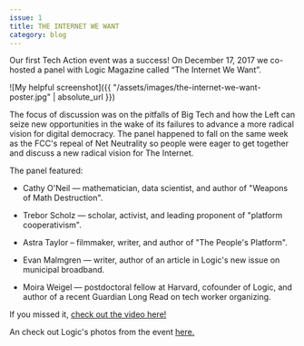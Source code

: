 ```yaml
---
issue: 1
title: THE INTERNET WE WANT
category: blog
---
```

Our first Tech Action event was a success! On December 17, 2017 we co-hosted a panel with Logic Magazine called “The Internet We Want”. 

![My helpful screenshot]({{ "/assets/images/the-internet-we-want-poster.jpg" | absolute_url }})

The focus of discussion was on the pitfalls of Big Tech and how the Left can seize new opportunities in the wake of its failures to advance a more radical vision for digital democracy. The panel happened to fall on the same week as the FCC's repeal of Net Neutrality so people were eager to get together and discuss a new radical vision for The Internet.

The panel featured:

* Cathy O'Neil — mathematician, data scientist, and author of "Weapons of Math Destruction".

* Trebor Scholz — scholar, activist, and leading proponent of "platform cooperativism".

* Astra Taylor – filmmaker, writer, and author of "The People's Platform".

* Evan Malmgren — writer, author of an article in Logic's new issue on municipal broadband.

* Moira Weigel — postdoctoral fellow at Harvard, cofounder of Logic, and author of a recent Guardian Long Read on tech worker organizing.

If you missed it, [check out the video here!](https://www.youtube.com/watch?v=PtO4rPPBWjY)

An check out Logic's photos from the event [here.](https://www.facebook.com/pg/logicisamagazine/photos/?tab=album&album_id=2064005703834118)
